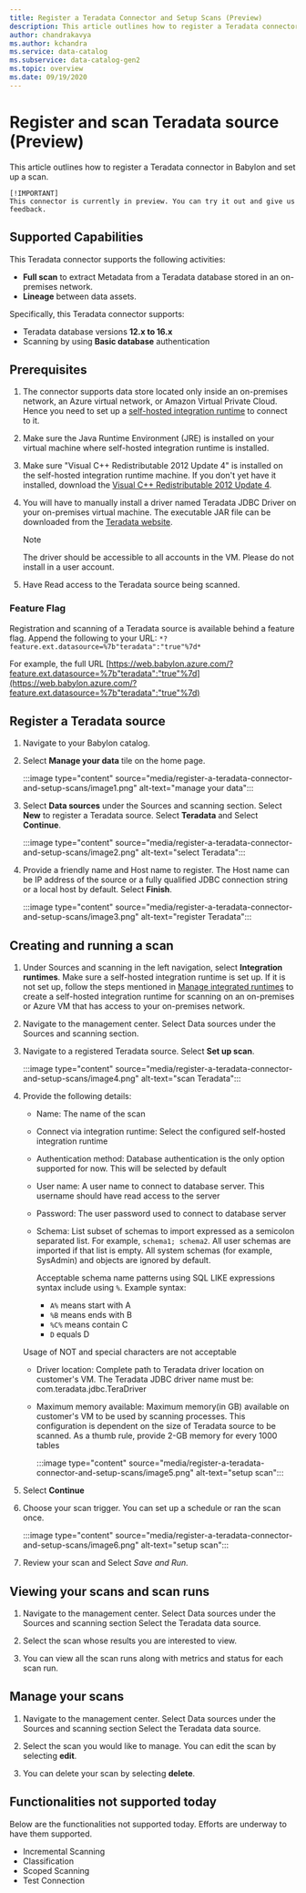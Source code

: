 ```yaml
---
title: Register a Teradata Connector and Setup Scans (Preview)
description: This article outlines how to register a Teradata connector in Babylon and set up a scan.
author: chandrakavya
ms.author: kchandra
ms.service: data-catalog
ms.subservice: data-catalog-gen2
ms.topic: overview
ms.date: 09/19/2020
---
```

# Register and scan Teradata source (Preview)

This article outlines how to register a Teradata connector in Babylon and set up a scan.

    [!IMPORTANT]
    This connector is currently in preview. You can try it out and give us feedback.

## Supported Capabilities

This Teradata connector supports the following activities:

- **Full scan** to extract Metadata from a Teradata database stored in an on-premises network.
- **Lineage** between data assets.

Specifically, this Teradata connector supports:

- Teradata database versions **12.x to 16.x**
- Scanning by using **Basic database** authentication

## Prerequisites

1. The connector supports data store located only inside an on-premises network, an Azure virtual network, or Amazon Virtual Private Cloud. Hence you need to set up a [self-hosted integration runtime](manage-integration-runtimes.md) to connect to it.

2. Make sure the Java Runtime Environment (JRE) is installed on your virtual machine where self-hosted integration runtime is installed.

3. Make sure "Visual C++ Redistributable 2012 Update 4" is installed on the self-hosted integration runtime machine. If you don't yet have it installed, download the [Visual C++ Redistributable 2012 Update 4](https://www.microsoft.com/download/details.aspx?id=30679).

4. You will have to manually install a driver named Teradata JDBC Driver on your on-premises virtual machine. The executable JAR file can be downloaded from the [Teradata website](https://downloads.teradata.com/).

   >[!Note]
   >The driver should be accessible to all accounts in the VM. Please do not install in a user account.

5. Have Read access to the Teradata source being scanned.

### Feature Flag

Registration and scanning of a Teradata source is available behind a feature flag. Append the following to your URL: `*?feature.ext.datasource=%7b"teradata":"true"%7d*`

For example, the full URL [https://web.babylon.azure.com/?feature.ext.datasource=%7b"teradata":"true"%7d](https://web.babylon.azure.com/?feature.ext.datasource=%7b"teradata":"true"%7d)

## Register a Teradata source

1. Navigate to your Babylon catalog.

2. Select **Manage your data** tile on the home page.

   :::image type="content" source="media/register-a-teradata-connector-and-setup-scans/image1.png" alt-text="manage your data":::

3. Select **Data sources** under the Sources and scanning section. Select **New** to register a Teradata source. Select **Teradata** and Select **Continue**.

   :::image type="content" source="media/register-a-teradata-connector-and-setup-scans/image2.png" alt-text="select Teradata":::

4. Provide a friendly name and Host name to register. The Host name can be IP address of the source or a fully qualified JDBC connection string or a local host by default. Select **Finish**.

   :::image type="content" source="media/register-a-teradata-connector-and-setup-scans/image3.png" alt-text="register Teradata":::

## Creating and running a scan

1. Under Sources and scanning in the left navigation, select **Integration runtimes**. Make sure a self-hosted integration runtime is set up. If it is not set up, follow the steps mentioned in [Manage integrated runtimes](manage-integration-runtimes.md) to create a self-hosted integration runtime for scanning on an on-premises or Azure VM that has access to your on-premises network.

2. Navigate to the management center. Select Data sources under the Sources and scanning section.

3. Navigate to a registered Teradata source. Select **Set up scan**.

   :::image type="content" source="media/register-a-teradata-connector-and-setup-scans/image4.png" alt-text="scan Teradata":::

4. Provide the following details:

   - Name: The name of the scan

   - Connect via integration runtime: Select the configured self-hosted integration runtime

   - Authentication method: Database authentication is the only option supported for now. This will be selected by default

   - User name: A user name to connect to database server. This username should have read access to the server

   - Password: The user password used to connect to database server

   - Schema: List subset of schemas to import expressed as a semicolon separated list. For example, `schema1; schema2`. All user schemas are imported if that list is  empty. All system schemas (for example, SysAdmin) and objects are ignored by default.

     Acceptable schema name patterns using SQL LIKE expressions syntax include using `%`. Example syntax:

     - `A%` means start with A
     - `%B` means ends with B
     - `%C%` means contain C
     - `D` equals D

   Usage of NOT and special characters are not acceptable

   - Driver location: Complete path to Teradata driver location on customer's VM. The Teradata JDBC driver name must be: com.teradata.jdbc.TeraDriver

   - Maximum memory available: Maximum memory(in GB) available on customer's VM to be used by scanning processes. This configuration is dependent on the size of Teradata source to be scanned. As a thumb rule, provide 2-GB memory for every 1000 tables

     :::image type="content" source="media/register-a-teradata-connector-and-setup-scans/image5.png" alt-text="setup scan":::

5. Select **Continue**

6. Choose your scan trigger. You can set up a schedule or ran the scan once.

   :::image type="content" source="media/register-a-teradata-connector-and-setup-scans/image6.png" alt-text="setup scan":::

7. Review your scan and Select *Save and Run.*

## Viewing your scans and scan runs

1. Navigate to the management center. Select Data sources under the Sources and scanning section Select the Teradata data source.

2. Select the scan whose results you are interested to view.

3. You can view all the scan runs along with metrics and status for each scan run.

## Manage your scans

1. Navigate to the management center. Select Data sources under the Sources and scanning section Select the Teradata data source.

2. Select the scan you would like to manage. You can edit the scan by selecting **edit**.

3. You can delete your scan by selecting **delete**.

## Functionalities not supported today

Below are the functionalities not supported today. Efforts are underway to have them supported.

- Incremental Scanning
- Classification
- Scoped Scanning
- Test Connection
